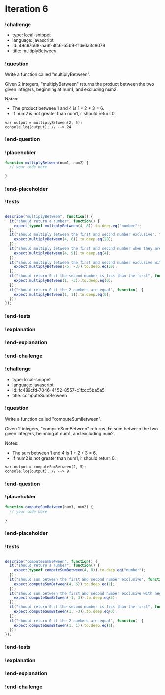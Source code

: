 # Iteration 6

### !challenge

* type: local-snippet
* language: javascript
* id: 49c67b68-aa6f-4fc6-a5b9-f1de6a3c8079
* title: multiplyBetween

### !question

Write a function called "multiplyBetween".

Given 2 integers, "multiplyBetween" returns the product between the two given integers, beginning at num1, and excluding num2.

Notes:
* The product between 1 and 4 is 1 * 2 * 3 = 6.
* If num2 is not greater than num1, it should return 0.
```
var output = multiplyBetween(2, 5);
console.log(output); // --> 24
```

### !end-question

### !placeholder

```js
function multiplyBetween(num1, num2) {
  // your code here

}
```

### !end-placeholder

### !tests

```js

describe("multiplyBetween", function() {
  it("should return a number", function() {
    expect(typeof multiplyBetween(4, 8)).to.deep.eq("number");
  });
  it("should multiply between the first and second number exclusive", function() {
    expect(multiplyBetween(4, 6)).to.deep.eq(20);
  });
  it("should multiply between the first and second number when they are one number apart", function() {
    expect(multiplyBetween(4, 5)).to.deep.eq(4);
  });
  it("should multiply between the first and second number exclusive with negatives", function() {
    expect(multiplyBetween(-5, -3)).to.deep.eq(20);
  });
  it("should return 0 if the second number is less than the first", function() {
    expect(multiplyBetween(1, -3)).to.deep.eq(0);
  });
  it("should return 0 if the 2 numbers are equal", function() {
    expect(multiplyBetween(1, 1)).to.deep.eq(0);
  });
});

```

### !end-tests

### !explanation

### !end-explanation

### !end-challenge

### !challenge

* type: local-snippet
* language: javascript
* id: fc489cfd-7046-4452-8557-c1fccc5ba5a5
* title: computeSumBetween

### !question

Write a function called "computeSumBetween".

Given 2 integers, "computeSumBetween" returns the sum between the two given integers, beinning at num1, and excluding num2.

Notes:
* The sum between 1 and 4 is 1 + 2 + 3 = 6.
* If num2 is not greater than num1, it should return 0.
```
var output = computeSumBetween(2, 5);
console.log(output); // --> 9
```

### !end-question

### !placeholder

```js
function computeSumBetween(num1, num2) {
  // your code here
  
}
```

### !end-placeholder

### !tests

```js

describe("computeSumBetween", function() {
  it("should return a number", function() {
    expect(typeof computeSumBetween(4, 8)).to.deep.eq("number");
  });
  it("should sum between the first and second number exclusive", function() {
    expect(computeSumBetween(4, 6)).to.deep.eq(9);
  });
  it("should sum between the first and second number exclusive with negatives", function() {
    expect(computeSumBetween(-1, 3)).to.deep.eq(2);
  });
  it("should return 0 if the second number is less than the first", function() {
    expect(computeSumBetween(1, -3)).to.deep.eq(0);
  });
  it("should return 0 if the 2 numbers are equal", function() {
    expect(computeSumBetween(1, 1)).to.deep.eq(0);
  });
});

```

### !end-tests

### !explanation

### !end-explanation

### !end-challenge
